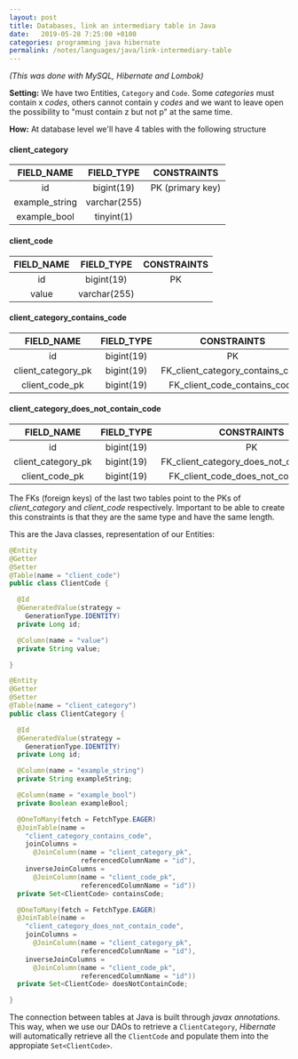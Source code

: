 ```yaml
---
layout: post
title: Databases, link an intermediary table in Java
date:   2019-05-28 7:25:00 +0100
categories: programming java hibernate
permalink: /notes/languages/java/link-intermediary-table
---  
```

_(This was done with MySQL, Hibernate and Lombok)_  

**Setting:** We have two Entities, `Category` and `Code`. Some _categories_ must contain x _codes_, others cannot contain y _codes_ and we want to leave open the possibility to "must contain z but not p" at the same time.

**How:** At database level we'll have 4 tables with the following structure

#### client_category  

|   FIELD_NAME   	|  FIELD_TYPE  	|    CONSTRAINTS   	|
|:--------------:	|:------------:	|:----------------:	|
| id             	| bigint(19)   	| PK (primary key) 	|
| example_string 	| varchar(255) 	|                  	|
| example_bool   	| tinyint(1)   	|                  	|  

<!--more-->  

#### client_code  

| FIELD_NAME 	|  FIELD_TYPE  	|    CONSTRAINTS   	|
|:----------:	|:------------:	|:----------------:	|
| id         	| bigint(19)   	| PK              	|
| value      	| varchar(255) 	|                  	|

#### client_category_contains_code

|     FIELD_NAME     	| FIELD_TYPE 	|            CONSTRAINTS           	|
|:------------------:	|:----------:	|:--------------------------------:	|
| id                 	| bigint(19) 	| PK                              	|
| client_category_pk 	| bigint(19) 	| FK_client_category_contains_code 	|
| client_code_pk     	| bigint(19) 	| FK_client_code_contains_code     	|

#### client_category_does_not_contain_code

|     FIELD_NAME     	| FIELD_TYPE 	|                CONSTRAINTS               	|
|:------------------:	|:----------:	|:----------------------------------------:	|
| id                 	| bigint(19) 	| PK                                      	|
| client_category_pk 	| bigint(19) 	| FK_client_category_does_not_contain_code 	|
| client_code_pk     	| bigint(19) 	| FK_client_code_does_not_contain_code     	|  

The FKs (foreign keys) of the last two tables point to the PKs of *client_category* and *client_code* respectively. Important to be able to create this constraints is that they are the same type and have the same length.  

This are the Java classes, representation of our Entities:  

~~~ java
@Entity
@Getter
@Setter
@Table(name = "client_code")
public class ClientCode {

  @Id
  @GeneratedValue(strategy =
    GenerationType.IDENTITY)
  private Long id;

  @Column(name = "value")
  private String value;

}
~~~

~~~ java
@Entity
@Getter
@Setter
@Table(name = "client_category")
public class ClientCategory {

  @Id
  @GeneratedValue(strategy =
    GenerationType.IDENTITY)
  private Long id;

  @Column(name = "example_string")
  private String exampleString;

  @Column(name = "example_bool")
  private Boolean exampleBool;

  @OneToMany(fetch = FetchType.EAGER)
  @JoinTable(name =
    "client_category_contains_code",
    joinColumns =
      @JoinColumn(name = "client_category_pk",
                  referencedColumnName = "id"),
    inverseJoinColumns =
      @JoinColumn(name = "client_code_pk",
                  referencedColumnName = "id"))
  private Set<ClientCode> containsCode;

  @OneToMany(fetch = FetchType.EAGER)
  @JoinTable(name =
    "client_category_does_not_contain_code",
    joinColumns =
      @JoinColumn(name = "client_category_pk",
                  referencedColumnName = "id"),
    inverseJoinColumns =
      @JoinColumn(name = "client_code_pk",
                  referencedColumnName = "id"))  
  private Set<ClientCode> doesNotContainCode;

}
~~~  

The connection between tables at Java is built through _javax annotations_. This way, when we use our DAOs to retrieve a `ClientCategory`, _Hibernate_ will automatically retrieve all the `ClientCode` and populate them into the appropiate `Set<ClientCode>`.
